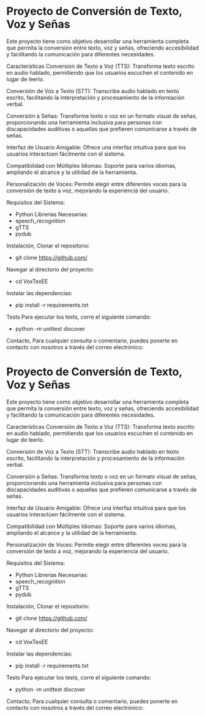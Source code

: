 
# Proyecto de Conversión de Texto, Voz y Señas

Este proyecto tiene como objetivo desarrollar una herramienta completa que permita la conversión entre texto, voz y señas, ofreciendo accesibilidad y facilitando la comunicación para diferentes necesidades.

Características
Conversión de Texto a Voz (TTS): Transforma texto escrito en audio hablado, permitiendo que los usuarios escuchen el contenido en lugar de leerlo.

Conversión de Voz a Texto (STT): Transcribe audio hablado en texto escrito, facilitando la interpretación y procesamiento de la información verbal.

Conversión a Señas: Transforma texto o voz en un formato visual de señas, proporcionando una herramienta inclusiva para personas con discapacidades auditivas o aquellas que prefieren comunicarse a través de señas.

Interfaz de Usuario Amigable: Ofrece una interfaz intuitiva para que los usuarios interactúen fácilmente con el sistema.

Compatibilidad con Múltiples Idiomas: Soporte para varios idiomas, ampliando el alcance y la utilidad de la herramienta.

Personalización de Voces: Permite elegir entre diferentes voces para la conversión de texto a voz, mejorando la experiencia del usuario.

Requisitos del Sistema:
- Python
Librerías Necesarias:
- speech_recognition
- gTTS
- pydub

Instalación,
Clonar el repositorio:

- git clone https://github.com/

Navegar al directorio del proyecto:

- cd VoxTexEE

Instalar las dependencias:

- pip install -r requirements.txt

Tests
Para ejecutar los tests, corre el siguiente comando:

- python -m unittest discover

Contacto, Para cualquier consulta o comentario, puedes ponerte en contacto con nosotros a través del correo electrónico:


# Proyecto de Conversión de Texto, Voz y Señas

Este proyecto tiene como objetivo desarrollar una herramienta completa que permita la conversión entre texto, voz y señas, ofreciendo accesibilidad y facilitando la comunicación para diferentes necesidades.

Características
Conversión de Texto a Voz (TTS): Transforma texto escrito en audio hablado, permitiendo que los usuarios escuchen el contenido en lugar de leerlo.

Conversión de Voz a Texto (STT): Transcribe audio hablado en texto escrito, facilitando la interpretación y procesamiento de la información verbal.

Conversión a Señas: Transforma texto o voz en un formato visual de señas, proporcionando una herramienta inclusiva para personas con discapacidades auditivas o aquellas que prefieren comunicarse a través de señas.

Interfaz de Usuario Amigable: Ofrece una interfaz intuitiva para que los usuarios interactúen fácilmente con el sistema.

Compatibilidad con Múltiples Idiomas: Soporte para varios idiomas, ampliando el alcance y la utilidad de la herramienta.

Personalización de Voces: Permite elegir entre diferentes voces para la conversión de texto a voz, mejorando la experiencia del usuario.

Requisitos del Sistema:
- Python
Librerías Necesarias:
- speech_recognition
- gTTS
- pydub

Instalación,
Clonar el repositorio:

- git clone https://github.com/

Navegar al directorio del proyecto:

- cd VoxTexEE

Instalar las dependencias:

- pip install -r requirements.txt

Tests
Para ejecutar los tests, corre el siguiente comando:

- python -m unittest discover

Contacto, Para cualquier consulta o comentario, puedes ponerte en contacto con nosotros a través del correo electrónico:

